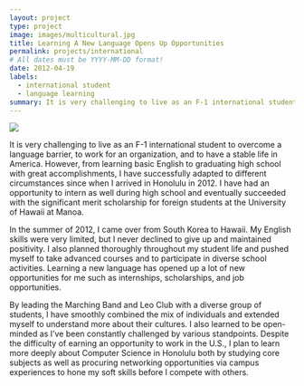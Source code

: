 ```yaml
---
layout: project
type: project
image: images/multicultural.jpg
title: Learning A New Language Opens Up Opportunities
permalink: projects/international
# All dates must be YYYY-MM-DD format!
date: 2012-04-19
labels:
  - international student
  - language learning
summary: It is very challenging to live as an F-1 international student to overcome a language barrier, to work for an organization, and to have a stable life in America.
---
```

<img class="ui image" src="{{ site.baseurl }}/images/marching.jpg">

It is very challenging to live as an F-1 international student to overcome a language barrier, to work for an organization, and to have a stable life in America. However, from learning basic English to graduating high school with great accomplishments, I have successfully adapted to different circumstances since when I arrived in Honolulu in 2012. I have had an opportunity to intern as well during high school and eventually succeeded with the significant merit scholarship for foreign students at the University of Hawaii at Manoa.

In the summer of 2012, I came over from South Korea to Hawaii. My English skills were very limited, but I never declined to give up and maintained positivity. I also planned thoroughly throughout my student life and pushed myself to take advanced courses and to participate in diverse school activities. Learning a new language has opened up a lot of new opportunities for me such as internships, scholarships, and job opportunities.

By leading the Marching Band and Leo Club with a diverse group of students, I have smoothly combined the mix of individuals and extended myself to understand more about their cultures. I also learned to be open-minded as I’ve been constantly challenged by various standpoints. Despite the difficulty of earning an opportunity to work in the U.S., I plan to learn more deeply about Computer Science in Honolulu both by studying core subjects as well as procuring networking opportunities via campus experiences to hone my soft skills before I compete with others.










